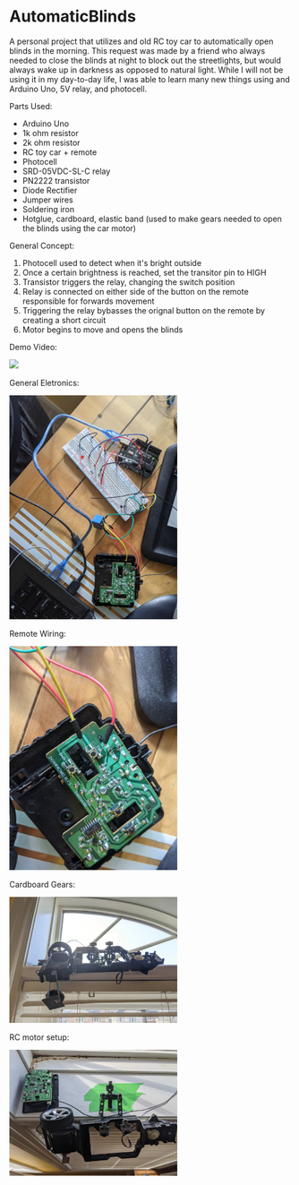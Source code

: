 # AutomaticBlinds
A personal project that utilizes and old RC toy car to automatically open blinds in the morning. This request was made by a friend who always needed to close the blinds at night to block out the streetlights, but would always wake up in darkness as opposed to natural light. While I will not be using it in my day-to-day life, I was able to learn many new things using and Arduino Uno, 5V relay, and photocell.

Parts Used:
- Arduino Uno
- 1k ohm resistor
- 2k ohm resistor
- RC toy car + remote
- Photocell
- SRD-05VDC-SL-C relay
- PN2222 transistor
- Diode Rectifier
- Jumper wires
- Soldering iron
- Hotglue, cardboard, elastic band (used to make gears needed to open the blinds using the car motor)

General Concept:
1. Photocell used to detect when it's bright outside
2. Once a certain brightness is reached, set the transitor pin to HIGH
3. Transistor triggers the relay, changing the switch position
4. Relay is connected on either side of the button on the remote responsible for forwards movement
5. Triggering the relay bybasses the orignal button on the remote by creating a short circuit
6. Motor begins to move and opens the blinds

Demo Video:

[![](https://img.youtube.com/vi/qJi3m9uqzVc/0.jpg)](https://www.youtube.com/watch?v=qJi3m9uqzVc)

General Eletronics:

<img src="ProjectPhotos/PXL_20210506_214105819.jpg" width=300>

Remote Wiring:

<img src="ProjectPhotos/PXL_20210506_214110918.jpg" width=300>

Cardboard Gears:

<img src="ProjectPhotos/PXL_20210506_214125807.jpg" width=300>

RC motor setup:

<img src="ProjectPhotos/PXL_20210506_214139321.jpg" width=300>
